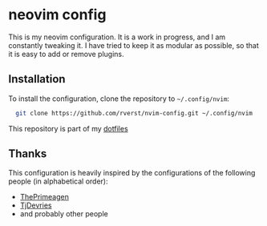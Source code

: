 # neovim config

This is my neovim configuration. It is a work in progress, and I am constantly tweaking it. 
I have tried to keep it as modular as possible, so that it is easy to add or remove plugins.

## Installation

To install the configuration, clone the repository to `~/.config/nvim`:
```sh
  git clone https://github.com/rverst/nvim-config.git ~/.config/nvim
```

This repository is part of my [dotfiles](http://github.com/rverst/dotfiles)

## Thanks

This configuration is heavily inspired by the configurations of the following people (in alphabetical order):
- [ThePrimeagen](https://github.com/ThePrimeagen)
- [TjDevries](https://github.com/tjdevries)
- and probably other people

